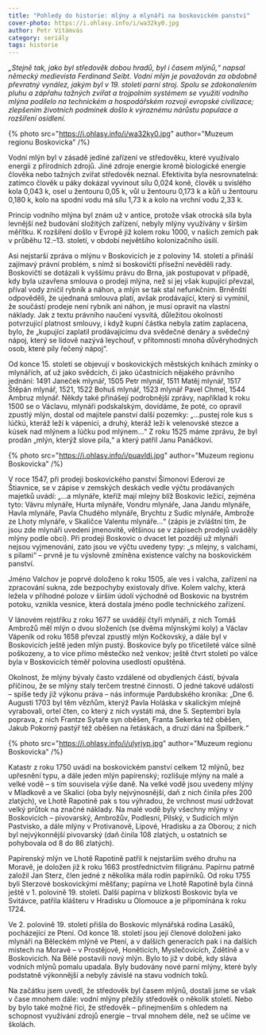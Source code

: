 ```yaml
---
title: "Pohledy do historie: mlýny a mlynáři na boskovickém panství"
cover-photo: https://i.ohlasy.info/i/wa32ky0.jpg
author: Petr Vítámvás
category: seriály
tags: historie
---
```


*„Stejně tak, jako byl středověk dobou hradů, byl i časem mlýnů,“ napsal německý medievista Ferdinand Seibt. Vodní mlýn je považován za obdobně převratný vynález, jakým byl v 19. století parní stroj. Spolu se zdokonalením pluhu a zápřahu tažných zvířat a trojpolním systémem se využití vodního mlýna podílelo na technickém a hospodářském rozvoji evropské civilizace; zlepšením životních podmínek došlo k výraznému nárůstu populace a rozšíření osídlení.*

{% photo src="https://i.ohlasy.info/i/wa32ky0.jpg" author="Muzeum regionu Boskovicka" /%}

Vodní mlýn byl v zásadě jediné zařízení ve středověku, které využívalo energii z přírodních zdrojů. Jiné zdroje energie kromě biologické energie člověka nebo tažných zvířat středověk neznal. Efektivita byla nesrovnatelná: zatímco člověk u páky dokázal vyvinout sílu 0,024 koně, člověk u svislého kola 0,043 k, osel u žentouru 0,05 k, vůl u žentouru 0,173 k a kůň u žentouru 0,180 k, kolo na spodní vodu má sílu 1,73 k a kolo na vrchní vodu 2,33 k.

Princip vodního mlýna byl znám už v antice, protože však otrocká síla byla levnější než budování složitých zařízení, nebyly mlýny využívány v širším měřítku. K rozšíření došlo v Evropě již kolem roku 1000, v našich zemích pak v průběhu 12.–13. století, v období největšího kolonizačního úsilí.

Asi nejstarší zpráva o mlýnu v Boskovicích je z poloviny 14. století a přináší zajímavý právní problém, s nímž si boskovičtí přísežní nevěděli rady. Boskovičtí se dotázali k vyššímu právu do Brna, jak postupovat v případě, kdy byla uzavřena smlouva o prodeji mlýna, než si jej však kupující převzal, příval vody zničil rybník a náhon, a mlýn se tak stal nefunkčním. Brněnští odpověděli, že ujednaná smlouva platí, avšak prodávající, který si vymínil, že součástí prodeje není rybník ani náhon, je musí opravit na vlastní náklady. Jak z textu právního naučení vysvítá, důležitou okolností potvrzující platnost smlouvy, i když kupní částka nebyla zatím zaplacena, bylo, že „kupující zaplatil prodávajícímu dva svědečné denáry a svědečný nápoj, který se lidově nazývá leychouf, v přítomnosti mnoha důvěryhodných osob, které pily řečený nápoj“.

Od konce 15. století se objevují v boskovických městských knihách zmínky o mlynářích, ať už jako svědcích, či jako účastnících nějakého právního jednání: 1491 Janeček mlynář, 1505 Petr mlynář, 1511 Matěj mlynář, 1517 Štěpán mlynář, 1521, 1522 Bohuš mlynář, 1523 mlynář Pavel Chmel, 1544 Ambruz mlynář. Někdy také přinášejí podrobnější zprávy, například k roku 1500 se o Václavu, mlynáři podskalským, dovídáme, že poté, co opravil zpustlý mlýn, dostal od majitele panství další pozemky: „…pustej role kus s lúčkú, kteráž leží k vápenici, a druhý, kteráž leží k velenovské stezce a kúsek nad mlýnem a lúčku pod mlýnem…“ Z roku 1525 máme zprávu, že byl prodán „mlýn, kterýž slove pila,“ a který patřil Janu Panáčkovi.

{% photo src="https://i.ohlasy.info/i/puavldi.jpg" author="Muzeum regionu Boskovicka" /%}

V roce 1547, při prodeji boskovického panství Šimonovi Ederovi ze Štiavnice, se v zápise v zemských deskách vedle výčtu prodávaných majetků uvádí: „…a mlynáře, kteříž mají mlejny blíž Boskovic ležící, zejména tyto: Vávru mlynáře, Hurta mlynáře, Vondru mlynáře, Jana Jandu mlynáře, Havla mlynáře, Pavla Chudého mlynáře, Brychtu z Sudic mlynáře, Ambrože ze Lhoty mlynáře, v Skaličce Valentu mlynáře…“ (zápis je zvláštní tím, že jsou zde mlynáři uvedeni jmenovitě, většinou se v zápisech prodejů uváděly mlýny podle obcí). Při prodeji Boskovic o dvacet let později už mlynáři nejsou vyjmenováni, zato jsou ve výčtu uvedeny typy: „s mlejny, s valchami, s pilami“ – prvně je tu výslovně zmíněna existence valchy na boskovickém panství.

Jméno Valchov je poprvé doloženo k roku 1505, ale ves i valcha, zařízení na zpracování sukna, zde bezpochyby existovaly dříve. Kolem valchy, která ležela v příhodné poloze v širším údolí východně od Boskovic na bystrém potoku, vznikla vesnice, která dostala jméno podle technického zařízení.

V lánovém rejstříku z roku 1677 se uvádějí čtyři mlynáři, z nich Tomáš Ambrožů měl mlýn o dvou složeních (se dvěma mlýnskými koly) a Václav Vápeník od roku 1658 převzal zpustlý mlýn Kočkovský, a dále byl v Boskovicích ještě jeden mlýn pustý. Boskovice byly po třicetileté válce silně poškozeny, a to více přímo městečko než venkov; ještě čtvrt století po válce byla v Boskovicích téměř polovina usedlostí opuštěná.

Okolnost, že mlýny bývaly často vzdálené od obydlených částí, bývala příčinou, že se mlýny staly terčem trestné činnosti. O jedné takové události – spíše tedy již výkonu práva – nás informuje Pardubského kronika:  „Dne 6. Augusti 1703 byl těm vězňům, kterýž Pavla Holáska v skalickým mlejně vyrabovali, ortel čten, co který z nich vystáti má, dne 5. Septembri byla poprava, z nich Frantze Sytaře syn oběšen, Franta Sekerka též oběšen, Jakub Pokorný pastýř též oběšen na řetáskách, a druzí dáni na Špilberk.“

{% photo src="https://i.ohlasy.info/i/ulyrjyp.jpg" author="Muzeum regionu Boskovicka" /%}

Katastr z roku 1750 uvádí na boskovickém panství celkem 12 mlýnů, bez upřesnění typu, a dále jeden mlýn papírenský; rozlišuje mlýny na malé a velké vodě – s tím souvisela výše daně. Na velké vodě jsou uvedeny mlýny v Mladkově a ve Skalici (oba byly nejvýnosnější, daň z nich činila přes 200 zlatých), ve Lhotě Rapotině pak s tou výhradou, že vrchnost musí udržovat velký průtok na značné náklady. Na malé vodě byly všechny mlýny v Boskovicích – pivovarský, Ambrožův, Podlesní, Pilský, v Sudicích mlýn Pastvisko, a dále mlýny v Protivanově, Lipové, Hradisku a za Oborou; z nich byl nejvýkonnější pivovarský (daň činila 108 zlatých, u ostatních se pohybovala od 8 do 86 zlatých).

Papírenský mlýn ve  Lhotě Rapotině patřil k nejstarším svého druhu na Moravě, je doložen již k roku 1663 prostřednictvím filigránu. Papírnu patrně založil Jan Sterz, člen jedné z několika mála rodin papírníků. Od roku 1755 byli Sterzové boskovickými měšťany; papírna ve Lhotě Rapotině byla činná ještě v 1. polovině 19. století. Další papírna v blízkosti Boskovic byla ve Svitávce, patřila klášteru v Hradisku u Olomouce a je připomínána k roku 1724.

Ve 2. polovině 19. století přišla do Boskovic mlynářská rodina Lasáků, pocházející ze Ptení. Od konce 18. století jsou její členové doloženi jako mlynáři na Běleckém mlýně ve Ptení, a v dalších generacích pak i na dalších místech na Moravě – v Prostějově, Honěticích, Myslečovicích, Zdětíně a v Boskovicích. Na Bělé postavili nový mlýn. Bylo to již v době, kdy sláva vodních mlýnů pomalu upadala. Byly budovány nové parní mlýny, které byly podstatně výkonnější a nebyly závislé na stavu vodních toků.

Na začátku jsem uvedl, že středověk byl časem mlýnů, dostali jsme se však v čase mnohem dále: vodní mlýny přežily středověk o několik století. Nebo by bylo také možné říci, že středověk – přinejmenším s ohledem na schopnost využívání zdrojů energie – trval mnohem déle, než se učíme ve školách.
